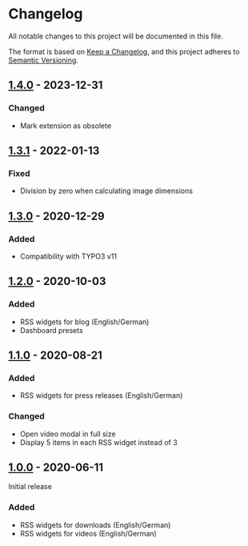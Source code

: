 # Changelog
All notable changes to this project will be documented in this file.

The format is based on [Keep a Changelog](https://keepachangelog.com/en/1.0.0/),
and this project adheres to [Semantic Versioning](https://semver.org/spec/v2.0.0.html).

## [1.4.0] - 2023-12-31

### Changed
- Mark extension as obsolete

## [1.3.1] - 2022-01-13

### Fixed
- Division by zero when calculating image dimensions

## [1.3.0] - 2020-12-29

### Added
- Compatibility with TYPO3 v11

## [1.2.0] - 2020-10-03

### Added
- RSS widgets for blog (English/German)
- Dashboard presets

## [1.1.0] - 2020-08-21

### Added
- RSS widgets for press releases (English/German)

### Changed
- Open video modal in full size
- Display 5 items in each RSS widget instead of 3

## [1.0.0] - 2020-06-11

Initial release

### Added
- RSS widgets for downloads (English/German)
- RSS widgets for videos (English/German)


[1.4.0]: https://github.com/brotkrueml/typo3-jobrouter-rss-widgets/compare/v1.3.1...v1.4.0
[1.3.1]: https://github.com/brotkrueml/typo3-jobrouter-rss-widgets/compare/v1.3.0...v1.3.1
[1.3.0]: https://github.com/brotkrueml/typo3-jobrouter-rss-widgets/compare/v1.2.0...v1.3.0
[1.2.0]: https://github.com/brotkrueml/typo3-jobrouter-rss-widgets/compare/v1.1.0...v1.2.0
[1.1.0]: https://github.com/brotkrueml/typo3-jobrouter-rss-widgets/compare/v1.0.0...v1.1.0
[1.0.0]: https://github.com/brotkrueml/typo3-jobrouter-rss-widgets/releases/tag/v1.0.0

